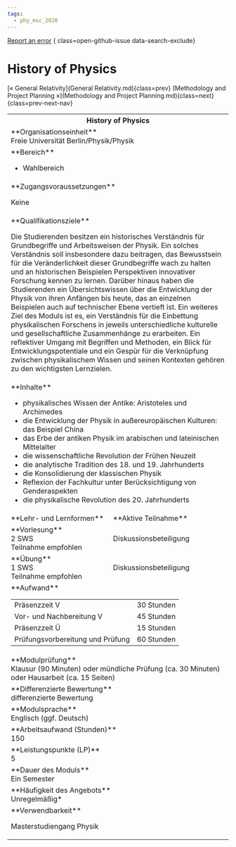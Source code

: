 ```yaml
---
tags:
  - phy_msc_2020
---
```

[Report an error](https://github.com/SGSSGene/FUB-SUP/issues/new?title=Error%20in%20%22History%20of%20Physics%22&body=There%20seems%20to%20be%20an%20error%20in%20module%20%22History%20of%20Physics%22%2E%0A%0A%3CDescribe%20here%20a%20slightly%20more%20detailed%20description%20of%20what%20is%20wrong%3E&labels=bug)
{ class=open-github-issue data-search-exclude}

# History of Physics

[« General Relativity](General Relativity.md){class=prev}
[Methodology and Project Planning »](Methodology and Project Planning.md){class=next}
{class=prev-next-nav}

<table markdown id="moduledesc">
<tr markdown class="moduledesc_head"><th colspan="2">History of Physics </th></tr>
<tr markdown><td colspan="2">**Organisationseinheit**   <br>Freie Universität Berlin/Physik/Physik</td></tr>

<tr markdown><td colspan="2">**Bereich**<br>


- Wahlbereich

</td></tr>

<tr markdown><td colspan="2">**Zugangsvoraussetzungen** <br>

Keine


</td></tr>
<tr markdown><td colspan="2">**Qualifikationsziele**    <br>

Die Studierenden besitzen ein historisches Verständnis für Grundbegriffe und
Arbeitsweisen der Physik. Ein solches Verständnis soll insbesondere dazu
beitragen, das Bewusstsein für die Veränderlichkeit dieser Grundbegriffe
wach zu halten und an historischen Beispielen Perspektiven innovativer
Forschung kennen zu lernen. Darüber hinaus haben die Studierenden ein
Übersichtswissen über die Entwicklung der Physik von ihren Anfängen bis
heute, das an einzelnen Beispielen auch auf technischer Ebene vertieft ist.
Ein weiteres Ziel des Moduls ist es, ein Verständnis für die Einbettung
physikalischen Forschens in jeweils unterschiedliche kulturelle und
gesellschaftliche Zusammenhänge zu erarbeiten. Ein reflektiver Umgang mit
Begriffen und Methoden, ein Blick für Entwicklungspotentiale und ein Gespür
für die Verknüpfung zwischen physikalischem Wissen und seinen Kontexten
gehören zu den wichtigsten Lernzielen.


</td></tr>
<tr markdown><td colspan="2">**Inhalte**                <br>

- physikalisches Wissen der Antike: Aristoteles und Archimedes
- die Entwicklung der Physik in außereuropäischen Kulturen: das Beispiel
  China
- das Erbe der antiken Physik im arabischen und lateinischen Mittelalter
- die wissenschaftliche Revolution der Frühen Neuzeit
- die analytische Tradition des 18. und 19. Jahrhunderts
- die Konsolidierung der klassischen Physik
- Reflexion der Fachkultur unter Berücksichtigung von Genderaspekten
- die physikalische Revolution des 20. Jahrhunderts


</td></tr>

<tr markdown><td>**Lehr- und Lernformen**</td><td>**Aktive Teilnahme**</td></tr>
<tr markdown><td> **Vorlesung** <br>2 SWS <br> Teilnahme empfohlen</td><td>

Diskussionsbeteiligung
</td></tr>
<tr markdown><td> **Übung** <br>1 SWS <br> Teilnahme empfohlen</td><td>

Diskussionsbeteiligung
</td></tr>
<tr markdown><td colspan="2">**Aufwand**                <br>
<table class="aufwand_table">
<tr><td>Präsenzzeit V</td><td>30 Stunden</td></tr>
<tr><td>Vor- und Nachbereitung V</td><td>45 Stunden</td></tr>
<tr><td>Präsenzzeit Ü</td><td>15 Stunden</td></tr>
<tr><td>Prüfungsvorbereitung und Prüfung</td><td>60 Stunden</td></tr>
</table>

</td></tr>
<tr markdown><td colspan="2">**Modulprüfung**             <br>Klausur (90 Minuten) oder mündliche Prüfung (ca. 30 Minuten) oder Hausarbeit
(ca. 15 Seiten)


</td></tr>
<tr markdown><td colspan="2">**Differenzierte Bewertung** <br>differenzierte Bewertung

</td></tr>
<tr markdown><td colspan="2">**Modulsprache**             <br>Englisch (ggf. Deutsch)</td></tr>
<tr markdown><td colspan="2">**Arbeitsaufwand (Stunden)** <br>150</td></tr>
<tr markdown><td colspan="2">**Leistungspunkte (LP)**     <br>5</td></tr>
<tr markdown><td colspan="2">**Dauer des Moduls**         <br>Ein Semester</td></tr>
<tr markdown><td colspan="2">**Häufigkeit des Angebots**  <br>Unregelmäßig*</td></tr>
<tr markdown><td colspan="2">**Verwendbarkeit**           <br>

Masterstudiengang Physik


</td></tr>

</table>
